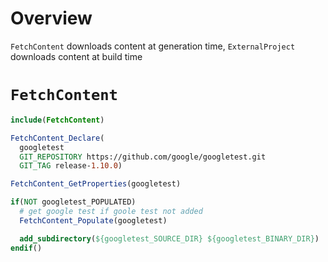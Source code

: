 # Overview

`FetchContent` downloads content at generation time, `ExternalProject` downloads
content at build time

# `FetchContent`

```cmake
include(FetchContent)

FetchContent_Declare(
  googletest
  GIT_REPOSITORY https://github.com/google/googletest.git
  GIT_TAG release-1.10.0)

FetchContent_GetProperties(googletest)

if(NOT googletest_POPULATED)
  # get google test if goole test not added
  FetchContent_Populate(googletest)

  add_subdirectory(${googletest_SOURCE_DIR} ${googletest_BINARY_DIR})
endif()
```

